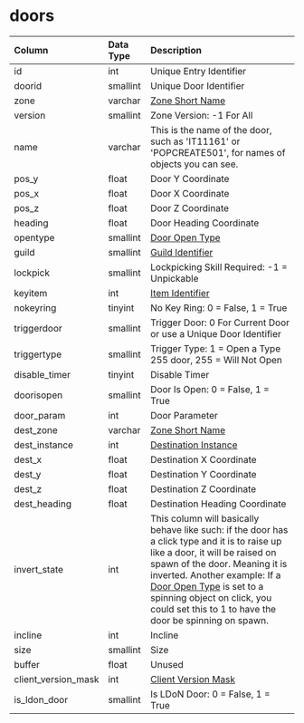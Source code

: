 # doors

| Column | Data Type | Description |
| :--- | :--- | :--- |
| id | int | Unique Entry Identifier |
| doorid | smallint | Unique Door Identifier |
| zone | varchar | [Zone Short Name](../../../../categories/zones/zone-list) |
| version | smallint | Zone Version: -1 For All |
| name | varchar | This is the name of the door, such as 'IT11161' or 'POPCREATE501', for names of objects you can see. |
| pos\_y | float | Door Y Coordinate |
| pos\_x | float | Door X Coordinate |
| pos\_z | float | Door Z Coordinate |
| heading | float | Door Heading Coordinate |
| opentype | smallint | [Door Open Type](../../../../categories/zones/door-open-types) |
| guild | smallint | [Guild Identifier](../../../schema/categories/doors/guilds.md) |
| lockpick | smallint | Lockpicking Skill Required: -1 = Unpickable |
| keyitem | int | [Item Identifier](../../../schema/categories/doors/items.md) |
| nokeyring | tinyint | No Key Ring: 0 = False, 1 = True |
| triggerdoor | smallint | Trigger Door: 0 For Current Door or use a Unique Door Identifier |
| triggertype | smallint | Trigger Type: 1 = Open a Type 255 door, 255 = Will Not Open |
| disable\_timer | tinyint | Disable Timer |
| doorisopen | smallint | Door Is Open: 0 = False, 1 = True |
| door\_param | int | Door Parameter |
| dest\_zone | varchar | [Zone Short Name](../../../../categories/zones/zone-list) |
| dest\_instance | int | [Destination Instance](../../../schema/categories/doors/instance_list.md) |
| dest\_x | float | Destination X Coordinate |
| dest\_y | float | Destination Y Coordinate |
| dest\_z | float | Destination Z Coordinate |
| dest\_heading | float | Destination Heading Coordinate |
| invert\_state | int | This column will basically behave like such: if the door has a click type and it is to raise up like a door, it will be raised on spawn of the door. Meaning it is inverted. Another example: If a [Door Open Type](../../../../categories/zones/door-open-types) is set to a spinning object on click, you could set this to 1 to have the door be spinning on spawn. |
| incline | int | Incline |
| size | smallint | Size |
| buffer | float | Unused |
| client\_version\_mask | int | [Client Version Mask](../../../../categories/player/client-version-bitmasks) |
| is\_ldon\_door | smallint | Is LDoN Door: 0 = False, 1 = True |


